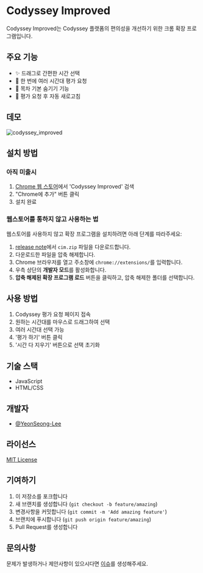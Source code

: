 # Codyssey Improved

Codyssey Improved는 Codyssey 플랫폼의 편의성을 개선하기 위한 크롬 확장 프로그램입니다.

## 주요 기능

- ✨ 드래그로 간편한 시간 선택
- 🎯 한 번에 여러 시간대 평가 요청
- 📅 목차 기본 숨기기 기능
- 🔄 평가 요청 후 자동 새로고침

## 데모

![codyssey_improved](https://github.com/user-attachments/assets/cac4b948-fa9a-487a-a370-8f594eef9d72)


## 설치 방법

### 아직 미출시
1. [Chrome 웹 스토어](스토어_링크)에서 'Codyssey Improved' 검색
2. "Chrome에 추가" 버튼 클릭
3. 설치 완료

### 웹스토어를 통하지 않고 사용하는 법

웹스토어를 사용하지 않고 확장 프로그램을 설치하려면 아래 단계를 따라주세요:

1. [release note](https://github.com/YeonSeong-Lee/codyssey_improved/releases/tag/ver1)에서 `cim.zip` 파일을 다운로드합니다.
2. 다운로드한 파일을 압축 해제합니다.
3. Chrome 브라우저를 열고 주소창에 `chrome://extensions/`를 입력합니다.
4. 우측 상단의 **개발자 모드**를 활성화합니다.
5. **압축 해제된 확장 프로그램 로드** 버튼을 클릭하고, 압축 해제한 폴더를 선택합니다.


## 사용 방법

1. Codyssey 평가 요청 페이지 접속
2. 원하는 시간대를 마우스로 드래그하여 선택
3. 여러 시간대 선택 가능
4. '평가 하기' 버튼 클릭
5. '시간 다 지우기' 버튼으로 선택 초기화

## 기술 스택

- JavaScript
- HTML/CSS

## 개발자
- [@YeonSeong-Lee](https://github.com/YeonSeong-Lee)

## 라이선스

[MIT License](LICENSE)

## 기여하기

1. 이 저장소를 포크합니다
2. 새 브랜치를 생성합니다 (`git checkout -b feature/amazing`)
3. 변경사항을 커밋합니다 (`git commit -m 'Add amazing feature'`)
4. 브랜치에 푸시합니다 (`git push origin feature/amazing`)
5. Pull Request를 생성합니다

## 문의사항

문제가 발생하거나 제안사항이 있으시다면 [이슈](https://github.com/YeonSeong-Lee/codyssey_improved/issues)를 생성해주세요. 

